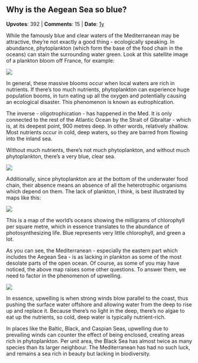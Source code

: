 ## Why is the Aegean Sea so blue?
    
**Upvotes**: 392 | **Comments**: 15 | **Date**: [1y](https://www.quora.com/Why-is-the-Aegean-Sea-so-blue/answer/Gary-Meaney)

While the famously blue and clear waters of the Mediterranean may be attractive, they’re not exactly a good thing - ecologically speaking. In abundance, phytoplankton (which form the base of the food chain in the oceans) can stain the surrounding water green. Look at this satellite image of a plankton bloom off France, for example:

![](https://qph.fs.quoracdn.net/main-qimg-831e1300dc71b0d70e7d4d6949a726f3-lq)

In general, these massive blooms occur when local waters are rich in nutrients. If there’s too much nutrients, phytoplankton can experience huge population booms, in turn eating up all the oxygen and potentially causing an ecological disaster. This phenomenon is known as eutrophication.

The inverse - oligotrophication - has happened in the Med. It is only connected to the rest of the Atlantic Ocean by the Strait of Gibraltar - which is, at its deepest point, 900 metres deep. In other words, relatively shallow. Most nutrients occur in cold, deep waters, so they are barred from flowing into the inland sea.

Without much nutrients, there’s not much phytoplankton, and without much phytoplankton, there’s a very blue, clear sea.

![](https://qph.fs.quoracdn.net/main-qimg-268f036666427bb3760a635237a597c0-lq)

Additionally, since phytoplankton are at the bottom of the underwater food chain, their absence means an absence of all the heterotrophic organisms which depend on them. The lack of plankton, I think, is best illustrated by maps like this:

![](https://qph.fs.quoracdn.net/main-qimg-f49a23f476e4d66ce417038f96efcf2f-lq)

This is a map of the world’s oceans showing the milligrams of chlorophyll per square metre, which in essence translates to the abundance of photosynthesizing life. Blue represents very little chlorophyll, and green a lot.

As you can see, the Mediterranean - especially the eastern part which includes the Aegean Sea - is as lacking in plankton as some of the most desolate parts of the open ocean. Of course, as some of you may have noticed, the above map raises some other questions. To answer them, we need to factor in the phenomenon of upwelling.

![](https://qph.fs.quoracdn.net/main-qimg-001d17d7be1acbac1a358f2b2bf1a024-lq)

In essence, upwelling is when strong winds blow parallel to the coast, thus pushing the surface water offshore and allowing water from the deep to rise up and replace it. Because there’s no light in the deep, there’s no algae to eat up the nutrients, so cold, deep water is typically nutrient-rich.

In places like the Baltic, Black, and Caspian Seas, upwelling due to prevailing winds can counter the effect of being enclosed, creating areas rich in phytoplankton. Per unit area, the Black Sea has almost twice as many species than its larger neighbour. The Mediterranean has had no such luck, and remains a sea rich in beauty but lacking in biodiversity.

